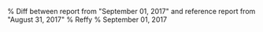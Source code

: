 % Diff between report from "September 01, 2017" and reference report from "August 31, 2017"
% Reffy
% September 01, 2017

